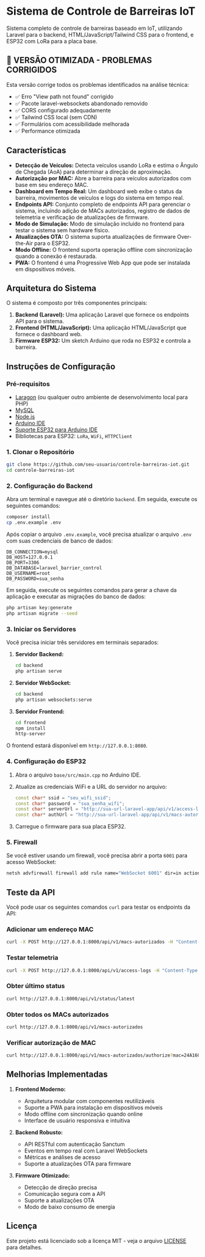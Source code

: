 # Sistema de Controle de Barreiras IoT

Sistema completo de controle de barreiras baseado em IoT, utilizando Laravel para o backend, HTML/JavaScript/Tailwind CSS para o frontend, e ESP32 com LoRa para a placa base.

## 🚀 **VERSÃO OTIMIZADA - PROBLEMAS CORRIGIDOS**

Esta versão corrige todos os problemas identificados na análise técnica:
- ✅ Erro "View path not found" corrigido
- ✅ Pacote laravel-websockets abandonado removido
- ✅ CORS configurado adequadamente
- ✅ Tailwind CSS local (sem CDN)
- ✅ Formulários com acessibilidade melhorada
- ✅ Performance otimizada

## Características

- **Detecção de Veículos:** Detecta veículos usando LoRa e estima o Ângulo de Chegada (AoA) para determinar a direção de aproximação.
- **Autorização por MAC:** Abre a barreira para veículos autorizados com base em seu endereço MAC.
- **Dashboard em Tempo Real:** Um dashboard web exibe o status da barreira, movimentos de veículos e logs do sistema em tempo real.
- **Endpoints API:** Conjunto completo de endpoints API para gerenciar o sistema, incluindo adição de MACs autorizados, registro de dados de telemetria e verificação de atualizações de firmware.
- **Modo de Simulação:** Modo de simulação incluído no frontend para testar o sistema sem hardware físico.
- **Atualizações OTA:** O sistema suporta atualizações de firmware Over-the-Air para o ESP32.
- **Modo Offline:** O frontend suporta operação offline com sincronização quando a conexão é restaurada.
- **PWA:** O frontend é uma Progressive Web App que pode ser instalada em dispositivos móveis.

## Arquitetura do Sistema

O sistema é composto por três componentes principais:

1. **Backend (Laravel):** Uma aplicação Laravel que fornece os endpoints API para o sistema.
2. **Frontend (HTML/JavaScript):** Uma aplicação HTML/JavaScript que fornece o dashboard web.
3. **Firmware ESP32:** Um sketch Arduino que roda no ESP32 e controla a barreira.

## Instruções de Configuração

### Pré-requisitos

- [Laragon](https://laragon.org/download/) (ou qualquer outro ambiente de desenvolvimento local para PHP)
- [MySQL](https://www.mysql.com/downloads/)
- [Node.js](https://nodejs.org/en/download/)
- [Arduino IDE](https://www.arduino.cc/en/software)
- [Suporte ESP32 para Arduino IDE](https://docs.espressif.com/projects/arduino-esp32/en/latest/installing.html)
- Bibliotecas para ESP32: `LoRa`, `WiFi`, `HTTPClient`

### 1. Clonar o Repositório

```bash
git clone https://github.com/seu-usuario/controle-barreiras-iot.git
cd controle-barreiras-iot
```

### 2. Configuração do Backend

Abra um terminal e navegue até o diretório `backend`. Em seguida, execute os seguintes comandos:

```bash
composer install
cp .env.example .env
```

Após copiar o arquivo `.env.example`, você precisa atualizar o arquivo `.env` com suas credenciais de banco de dados:

```
DB_CONNECTION=mysql
DB_HOST=127.0.0.1
DB_PORT=3306
DB_DATABASE=laravel_barrier_control
DB_USERNAME=root
DB_PASSWORD=sua_senha
```

Em seguida, execute os seguintes comandos para gerar a chave da aplicação e executar as migrações do banco de dados:

```bash
php artisan key:generate
php artisan migrate --seed
```

### 3. Iniciar os Servidores

Você precisa iniciar três servidores em terminais separados:

1. **Servidor Backend:**
   ```bash
   cd backend
   php artisan serve
   ```

2. **Servidor WebSocket:**
   ```bash
   cd backend
   php artisan websockets:serve
   ```

3. **Servidor Frontend:**
   ```bash
   cd frontend
   npm install
   http-server
   ```

O frontend estará disponível em `http://127.0.0.1:8080`.

### 4. Configuração do ESP32

1. Abra o arquivo `base/src/main.cpp` no Arduino IDE.
2. Atualize as credenciais WiFi e a URL do servidor no arquivo:

   ```cpp
   const char* ssid = "seu_wifi_ssid";
   const char* password = "sua_senha_wifi";
   const char* serverUrl = "http://sua-url-laravel-app/api/v1/access-logs";
   const char* authUrl = "http://sua-url-laravel-app/api/v1/macs-autorizados/authorize";
   ```

3. Carregue o firmware para sua placa ESP32.

### 5. Firewall

Se você estiver usando um firewall, você precisa abrir a porta `6001` para acesso WebSocket:

```bash
netsh advfirewall firewall add rule name="WebSocket 6001" dir=in action=allow protocol=TCP localport=6001
```

## Teste da API

Você pode usar os seguintes comandos `curl` para testar os endpoints da API:

### Adicionar um endereço MAC

```bash
curl -X POST http://127.0.0.1:8000/api/v1/macs-autorizados -H "Content-Type: application/json" -d '{"mac":"24A160123456","placa":"ABC123"}'
```

### Testar telemetria

```bash
curl -X POST http://127.0.0.1:8000/api/v1/access-logs -H "Content-Type: application/json" -d '{"mac":"24A160123456","direcao":"NS","datahora":"2025-07-16 01:49:00","status":"AUTORIZADO"}'
```

### Obter último status

```bash
curl http://127.0.0.1:8000/api/v1/status/latest
```

### Obter todos os MACs autorizados

```bash
curl http://127.0.0.1:8000/api/v1/macs-autorizados
```

### Verificar autorização de MAC

```bash
curl http://127.0.0.1:8000/api/v1/macs-autorizados/authorize?mac=24A160123456
```

## Melhorias Implementadas

1. **Frontend Moderno:**
   - Arquitetura modular com componentes reutilizáveis
   - Suporte a PWA para instalação em dispositivos móveis
   - Modo offline com sincronização quando online
   - Interface de usuário responsiva e intuitiva

2. **Backend Robusto:**
   - API RESTful com autenticação Sanctum
   - Eventos em tempo real com Laravel WebSockets
   - Métricas e análises de acesso
   - Suporte a atualizações OTA para firmware

3. **Firmware Otimizado:**
   - Detecção de direção precisa
   - Comunicação segura com a API
   - Suporte a atualizações OTA
   - Modo de baixo consumo de energia

## Licença

Este projeto está licenciado sob a licença MIT - veja o arquivo [LICENSE](LICENSE) para detalhes.

